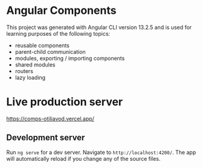 # Angular Components

This project was generated with Angular CLI version 13.2.5 and is used for learning purposes of the following topics:

* reusable components
* parent-child communication
* modules, exporting / importing components
* shared modules
* routers
* lazy loading

# Live production server

https://comps-otiliavod.vercel.app/

## Development server

Run `ng serve` for a dev server. Navigate to `http://localhost:4200/`. The app will automatically reload if you change any of the source files.
